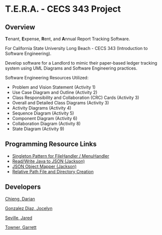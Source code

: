 # T.E.R.A. - CECS 343 Project

## Overview

**T**enant, **E**xpense, **R**ent, and **A**nnual Report Tracking Software.

For California State University Long Beach - CECS 343 (Introduction to Software Engineering).

Develop software for a Landlord to mimic their paper-based ledger tracking
system using UML Diagrams and Software Engineering practices.

Software Engineering Resources Utilized:
- Problem and Vision Statement (Activity 1)
- Use Case Diagram and Outline (Activity 2)
- Class Responsibility and Collaboration (CRC) Cards (Activity 3)
- Overall and Detailed Class Diagrams (Activity 3)
- Activity Diagrams (Activity 4)
- Sequence Diagram (Activity 5)
- Component Diagram (Activity 6)
- Collaboration Diagram (Activity 8)
- State Diagram (Activity 9)

## Programming Resource Links

- [Singleton Pattern for FileHandler / MenuHandler](https://www.geeksforgeeks.org/singleton-class-java/)
- [Read/Write Java to JSON (Jackson)](https://kodejava.org/how-to-read-and-write-java-object-to-json-file/)
- [JSON Object Mapper (Jackson)](https://www.baeldung.com/jackson-object-mapper-tutorial)
- [Relative Path File and Directory Creation](https://stackoverflow.com/questions/9658297/java-how-to-create-a-file-in-a-directory-using-relative-path)

## Developers

[Chieng, Darian](https://github.com/joe-schmoe4)

[Gonzalez Diaz, Jocelyn](https://github.com/imcalledjocelyn)

[Seville, Jared](https://github.com/Peashooter101)

[Towner, Garrett](https://github.com/Walidiki)
